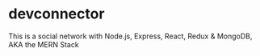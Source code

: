 # devconnector

This is a social network with Node.js, Express, React, Redux & MongoDB, AKA the MERN Stack
